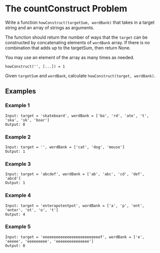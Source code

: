 # The countConstruct Problem

Write a function `howConstruct(targetSum, wordBank)` that takes in a target string and an array of strings as arguments.

The function should return the number of ways that the `target` can be constructed by concatenating elements of `wordBank` array. If there is no combination that adds up to the targetSum, then return None.

You may use an element of the array as many times as needed.

```text
howConstruct('', [...]) = 1
```

Given `targetSum` and `wordBank`, calculate `howConstruct(target, wordBank)`.

## Examples

### Example 1

```text
Input: target = 'skateboard', wordBank = ['bo', 'rd', 'ate', 't', 'ska', 'sk', 'boar']
Output: 0
```

### Example 2

```text
Input: target = '', wordBank = ['cat', 'dog', 'mouse']
Output: 1
```

### Example 3

```text
Input: target = 'abcdef', wordBank = ['ab', 'abc', 'cd', 'def', 'abcd']
Output: 1
```

### Example 4

```text
Input: target = 'enterapotentpot', wordBank = ['a', 'p', 'ent', 'enter', 'ot', 'o', 't']
Output: 4
```

### Example 5

```text
Input: target = 'eeeeeeeeeeeeeeeeeeeeeeeeeef', wordBank = ['e', 'eeeee', 'eeeeeeeee', 'eeeeeeeeeeeeeee']
Output: 0
```
